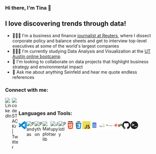 ### Hi there, I'm Tina 👋

## I love discovering trends through data!

- 👩🏻‍💼 I'm a business and finance [journalist at Reuters](https://www.reuters.com/journalists/tina-bellon), where I dissect corporate policy and balance sheets and get to interview top-level executives at some of the world's largest companies
- 👩🏻‍🎓 I'm currently studying Data Analysis and Visualization at the [UT Austin online bootcamp](https://techbootcamps.utexas.edu/data/)
- 👥 I'm looking to collaborate on data projects that highlight business strategy and environmental impact
- 💬 Ask me about anything Seinfeld and hear me quote endless references  

### Connect with me:
[<img align="left" alt="LinkedIn" width="22px" src="https://cdn.jsdelivr.net/npm/simple-icons@v3/icons/linkedin.svg" />](https://www.linkedin.com/in/tinabellon/)
[<img align="left" alt="codeSTACKr | Twitter" width="22px" src="https://cdn.jsdelivr.net/npm/simple-icons@v3/icons/twitter.svg" />](https://twitter.com/TinaBellon)

<br />

### Languages and Tools:
<img align="left" alt="Visual Studio Code" width="26px" src="https://raw.githubusercontent.com/github/explore/80688e429a7d4ef2fca1e82350fe8e3517d3494d/topics/visual-studio-code/visual-studio-code.png" />
<img align="left" alt="Pandas" width="26px" src="https://upload.wikimedia.org/wikipedia/commons/e/ed/Pandas_logo.svg">
<img align="left" alt="Python" width="26px" src="https://www.python.org/static/community_logos/python-logo-master-v3-TM.png">
<img align="left" alt="Matplotlib" width="26px" src="https://en.wikipedia.org/wiki/Matplotlib#/media/File:Matplotlib_logo.svg">
<img align="left" alt="Jupyter" width="26px" src="https://upload.wikimedia.org/wikipedia/commons/3/38/Jupyter_logo.svg">
<img align="left" alt="Plotly" width="26px" src="https://upload.wikimedia.org/wikipedia/commons/8/8a/Plotly_logo_for_digital_final_%286%29.png">
<img align="left" alt="HTML5" width="26px" src="https://raw.githubusercontent.com/github/explore/80688e429a7d4ef2fca1e82350fe8e3517d3494d/topics/html/html.png" />
<img align="left" alt="CSS3" width="26px" src="https://raw.githubusercontent.com/github/explore/80688e429a7d4ef2fca1e82350fe8e3517d3494d/topics/css/css.png" />
<img align="left" alt="JavaScript" width="26px" src="https://raw.githubusercontent.com/github/explore/80688e429a7d4ef2fca1e82350fe8e3517d3494d/topics/javascript/javascript.png" />
<img align="left" alt="SQL" width="26px" src="https://raw.githubusercontent.com/github/explore/80688e429a7d4ef2fca1e82350fe8e3517d3494d/topics/sql/sql.png" />
<img align="left" alt="MySQL" width="26px" src="https://raw.githubusercontent.com/github/explore/80688e429a7d4ef2fca1e82350fe8e3517d3494d/topics/mysql/mysql.png" />
<img align="left" alt="MongoDB" width="26px" src="https://raw.githubusercontent.com/github/explore/80688e429a7d4ef2fca1e82350fe8e3517d3494d/topics/mongodb/mongodb.png" />
<img align="left" alt="Git" width="26px" src="https://raw.githubusercontent.com/github/explore/80688e429a7d4ef2fca1e82350fe8e3517d3494d/topics/git/git.png" />
<img align="left" alt="GitHub" width="26px" src="https://raw.githubusercontent.com/github/explore/78df643247d429f6cc873026c0622819ad797942/topics/github/github.png" />
<img align="left" alt="Terminal" width="26px" src="https://raw.githubusercontent.com/github/explore/80688e429a7d4ef2fca1e82350fe8e3517d3494d/topics/terminal/terminal.png" />



<!--
**TinaBeee/TinaBeee** is a ✨ _special_ ✨ repository because its `README.md` (this file) appears on your GitHub profile.

Here are some ideas to get you started:

- 🔭 I’m currently working on ...
- 🌱 I’m currently learning ...
- 👯 I’m looking to collaborate on ...
- 🤔 I’m looking for help with ...
- 💬 Ask me about ...
- 📫 How to reach me: ...
- 😄 Pronouns: ...
- ⚡ Fun fact: ...
-->
